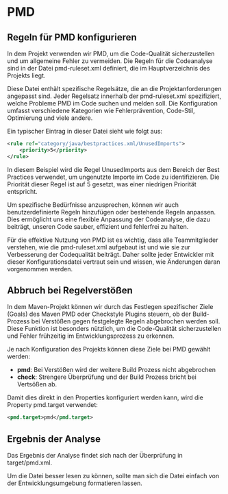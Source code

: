 # PMD

## Regeln für PMD konfigurieren
In dem Projekt verwenden wir PMD, um die Code-Qualität sicherzustellen und 
um allgemeine Fehler zu vermeiden. Die Regeln für die Codeanalyse sind in 
der Datei pmd-ruleset.xml definiert, die im Hauptverzeichnis des Projekts 
liegt.

Diese Datei enthält spezifische Regelsätze, die an die Projektanforderungen 
angepasst sind. Jeder Regelsatz innerhalb der pmd-ruleset.xml spezifiziert, 
welche Probleme PMD im Code suchen und melden soll. Die Konfiguration umfasst
verschiedene Kategorien wie Fehlerprävention, Code-Stil, Optimierung und 
viele andere.

Ein typischer Eintrag in dieser Datei sieht wie folgt aus:

```xml
<rule ref="category/java/bestpractices.xml/UnusedImports">
    <priority>5</priority>
</rule>
```
In diesem Beispiel wird die Regel UnusedImports aus dem Bereich der Best 
Practices verwendet, um ungenutzte Importe im Code zu identifizieren. 
Die Priorität dieser Regel ist auf 5 gesetzt, was einer niedrigen Priorität 
entspricht.

Um spezifische Bedürfnisse anzusprechen, können wir auch benutzerdefinierte 
Regeln hinzufügen oder bestehende Regeln anpassen. Dies ermöglicht uns eine 
flexible Anpassung der Codeanalyse, die dazu beiträgt, unseren Code sauber, 
effizient und fehlerfrei zu halten.

Für die effektive Nutzung von PMD ist es wichtig, dass alle Teammitglieder 
verstehen, wie die pmd-ruleset.xml aufgebaut ist und wie sie zur Verbesserung
der Codequalität beiträgt. Daher sollte jeder Entwickler mit dieser 
Konfigurationsdatei vertraut sein und wissen, wie Änderungen daran vorgenommen
werden.

## Abbruch bei Regelverstößen

In dem Maven-Projekt können wir durch das Festlegen spezifischer Ziele (Goals)
des Maven PMD oder Checkstyle Plugins steuern, ob der Build-Prozess bei 
Verstößen gegen festgelegte Regeln abgebrochen werden soll. Diese Funktion 
ist besonders nützlich, um die Code-Qualität sicherzustellen und Fehler 
frühzeitig im Entwicklungsprozess zu erkennen.

Je nach Konfiguration des Projekts können diese Ziele bei PMD gewählt werden:
- **pmd**: Bei Verstößen wird der weitere Build Prozess nicht abgebrochen
- **check**: Strengere Überprüfung und der Build Prozess bricht bei Vertsößen ab.

Damit dies direkt in den Properties konfiguriert werden kann, wird die
Property pmd.target verwendet:
```xml
<pmd.target>pmd</pmd.target>
```

## Ergebnis der Analyse

Das Ergebnis der Analyse findet sich nach der Überprüfung in target/pmd.xml.

Um die Datei besser lesen zu können, sollte man sich die Datei einfach
von der Entwicklungsumgebung formatieren lassen.
